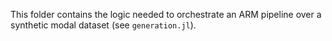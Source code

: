 This folder contains the logic needed to orchestrate an ARM pipeline over a synthetic modal dataset (see `generation.jl`).